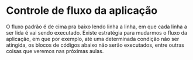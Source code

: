 # Controle de fluxo da aplicação

O fluxo padrão é de cima pra baixo lendo linha a linha, em que cada linha a ser lida é vai sendo executado. Existe estratégia para mudarmos o fluxo da aplicação, em que por exemplo, até uma determinada condição não ser atingida, os blocos de códigos abaixo não serão executados, entre outras coisas que veremos nas próximas aulas.


